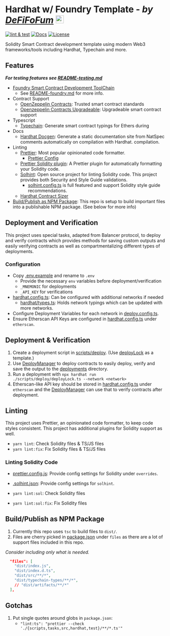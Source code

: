# Hardhat w/ Foundry Template - _by [DeFiFoFum](https://github.com/defifofum)_ <img src="https://avatars.githubusercontent.com/u/78645267?v=4" alt="DeFiFoFum Avatar" width="25px">
<!-- 
  FIXME: Update `DeFiFoFum/hardhat-template` based on current repo 
  1. Find All (CMD/CTRL + SHIFT + F)
  2. Search for: DeFiFoFum/hardhat-template
  3. Replace with <user>/<your-repo>
  -->
[![lint & test](https://github.com/DeFiFoFum/hardhat-template/actions/workflows/lint-test.yml/badge.svg)](https://github.com/DeFiFoFum/hardhat-template/actions/workflows/lint-test.yml)
[![Docs](https://img.shields.io/badge/docs-%F0%9F%93%84-yellow)](./docs/)
[![License](https://img.shields.io/badge/License-GPLv3-green.svg)](https://www.gnu.org/licenses/gpl-3.0)

Solidity Smart Contract development template using modern Web3 frameworks/tools including Hardhat, Typechain and more.

## Features

_**For testing features see [README-testing.md](./README-testing.md)**_

- [Foundry Smart Contract Development ToolChain](https://book.getfoundry.sh/)
  - See [README-foundry.md](./README-foundry.md) for more info.
- Contract Support
  - [OpenZeppelin Contracts](https://docs.openzeppelin.com/contracts/): Trusted smart contract standards
  - [Openzeppelin Contracts Upgradeable](https://github.com/OpenZeppelin/openzeppelin-contracts-upgradeable): Upgradeable smart contract support
- Typescript
  - [Typechain](https://www.npmjs.com/package/typechain): Generate smart contract typings for Ethers during
- Docs
  - [Hardhat Docgen](https://www.npmjs.com/package/hardhat-docgen): Generate a static documentation site from NatSpec comments automatically on compilation with Hardhat.
compilation.
- Linting
  - [Prettier](https://prettier.io/): Most popular opinionated code formatter.
    - [Prettier Config](https://prettier.io/docs/en/configuration.html)
  - [Prettier Solidity plugin](https://www.npmjs.com/package/prettier-plugin-solidity): A Prettier plugin for automatically formatting your Solidity code.
  - [Solhint](https://www.npmjs.com/package/solhint): Open source project for linting Solidity code. This project provides both Security and Style Guide validations.
    - [solhint.config.ts](./solhint.config.js) is full featured and support Solidity style guide recommendations.
  - [Hardhat Contract Sizer](https://www.npmjs.com/package/hardhat-contract-sizer)
- [Build/Publish as NPM Package](#buildpublish-as-npm-package): This repo is setup to build important files into a publishable NPM package. (See below for more info)

## Deployment and Verification

This project uses special tasks, adapted from Balancer protocol, to deploy and verify contracts which provides methods for saving custom outputs and easily verifying contracts as well as compartmentalizing different types of deployments.

### Configuration

- Copy [.env.example](./.env.example) and rename to `.env`
  - Provide the necessary `env` variables before deployment/verification
  - `_MNEMONIC` for deployments
  - `_API_KEY` for verifications
- [hardhat.config.ts](./hardhat.config.ts): Can be configured with additional networks if needed
  - [hardhat/types.ts](./hardhat/types.ts): Holds network typings which can be updated with more networks.
- Configure Deployment Variables for each network in [deploy.config.ts](./scripts/deploy/deploy.config.ts).
- Ensure Etherscan API Keys are configured in [hardhat.config.ts](./hardhat.config.ts) under `etherscan`.

## Deployment & Verification

1. Create a deployment script in [scripts/deploy](./scripts/deploy/). (Use [deployLock](./scripts/deploy/deployLock.ts) as a template.)
2. Use [DeployManager](./scripts/deploy/DeployManager.ts) to deploy contracts to easily deploy, verify and save the output to the [deployments](./deployments/) directory.
3. Run a deployment with `npx hardhat run ./scripts/deploy/deployLock.ts --network <network>`
4. Etherscan-like API key should be stored in [hardhat.config.ts](./hardhat.config.ts) under `etherscan` and the [DeployManager](./scripts/deploy/DeployManager.ts) can use that to verify contracts after deployment.

## Linting

This project uses Prettier, an opinionated code formatter, to keep code styles consistent. This project has additional plugins for Solidity support as well.

- `yarn lint`: Check Solidity files & TS/JS files
- `yarn lint:fix`: Fix Solidity files & TS/JS files

### Linting Solidity Code

- [prettier.config.js](./prettier.config.js): Provide config settings for Solidity under `overrides`.
- [.solhint.json](./.solhint.json): Provide config settings for `solhint`.  

- `yarn lint:sol`: Check Solidity files
- `yarn lint:sol:fix`: Fix Solidity files

## Build/Publish as NPM Package

1. Currently this repo uses `tsc` to build files to `dist/`.
2. Files are cherry picked in [package.json](./package.json) under `files` as there are a lot of support files included in this repo.

_Consider including only what is needed._

```json
  "files": [
    "dist/index.js",
    "dist/index.d.ts",
    "dist/src/**/*",
    "dist/typechain-types/**/*",
    // "dist/artifacts/**/*"
  ],
```

## Gotchas

1. Put single quotes around globs in `package.json`:
   - `"lint:ts": "prettier --check './{scripts,tasks,src,hardhat,test}/**/*.ts'"`
